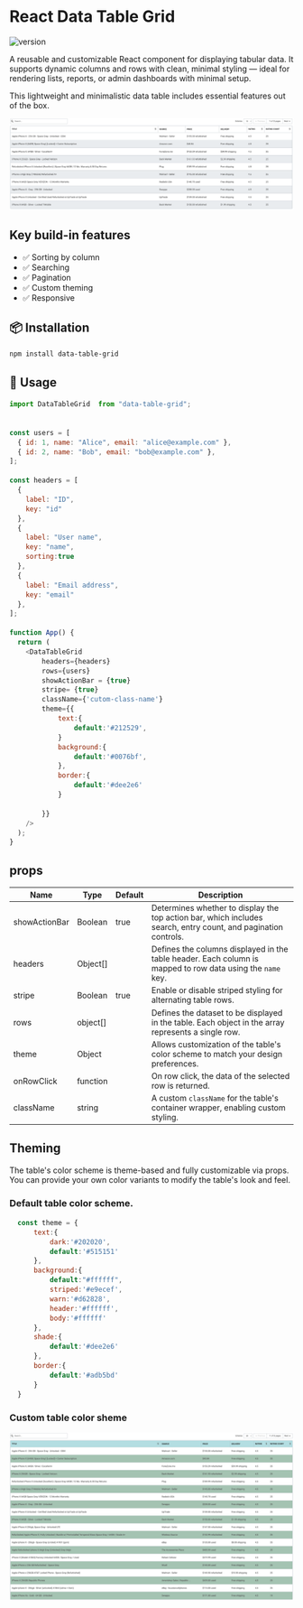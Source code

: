 # React Data Table Grid

![version](https://img.shields.io/badge/version-1.0.0-blue.svg)

A reusable and customizable React component for displaying tabular data.
It supports dynamic columns and rows with clean, minimal styling — ideal for rendering lists, reports, or admin dashboards with minimal setup.

This lightweight and minimalistic data table includes essential features out of the box.

![Project Screenshot](src/assets/images/default-table.png)

## Key build-in features

- ✅ Sorting by column
- ✅ Searching
- ✅ Pagination
- ✅ Custom theming
- ✅ Responsive

## 📦 Installation

```bash
npm install data-table-grid
```
## 🚀 Usage

```js
import DataTableGrid  from "data-table-grid";


const users = [
  { id: 1, name: "Alice", email: "alice@example.com" },
  { id: 2, name: "Bob", email: "bob@example.com" },
];

const headers = [
  { 
    label: "ID",
    key: "id"
  },
  {
    label: "User name",
    key: "name",
    sorting:true
  },
  {
    label: "Email address",
    key: "email"
  },
];

function App() {
  return (
    <DataTableGrid 
        headers={headers} 
        rows={users} 
        showActionBar = {true}
        stripe= {true}
        className={'cutom-class-name'}
        theme={{
            text:{
                default:'#212529',
            }
            background:{
                default:'#0076bf',
            },
            border:{
                default:'#dee2e6'
            }
            
        }}
    />
  );
}

```

## props
| Name | Type | Default | Description |
| --- | --- | --- | --- |
| showActionBar | Boolean   | true | Determines whether to display the top action bar, which includes search, entry count, and pagination controls.
| headers       | Object[]  |      | Defines the columns displayed in the table header. Each column is mapped to row data using the `name` key.
| stripe        | Boolean   | true | Enable or disable striped styling for alternating table rows. 
| rows          | object[]  |      | Defines the dataset to be displayed in the table. Each object in the array represents a single row.
| theme         | Object    |      | Allows customization of the table's color scheme to match your design preferences.
| onRowClick    | function  |      | On row click, the data of the selected row is returned.
| className     | string    |      | A custom `className` for the table's container wrapper, enabling custom styling.

## Theming
The table's color scheme is theme-based and fully customizable via props. You can provide your own color variants to modify the table's look and feel.

### Default table color scheme.
```js
  const theme = {
      text:{
          dark:'#202020',
          default:'#515151'
      },
      background:{
          default:"#ffffff",
          striped:'#e9ecef',
          warn:'#d62828',
          header:'#ffffff',
          body:'#ffffff'
      },
      shade:{
          default:'#dee2e6'
      },
      border:{
          default:'#adb5bd'
      }
  }
```

### Custom table color sheme
![Project Screenshot](src/assets/images/theme-green.png)


